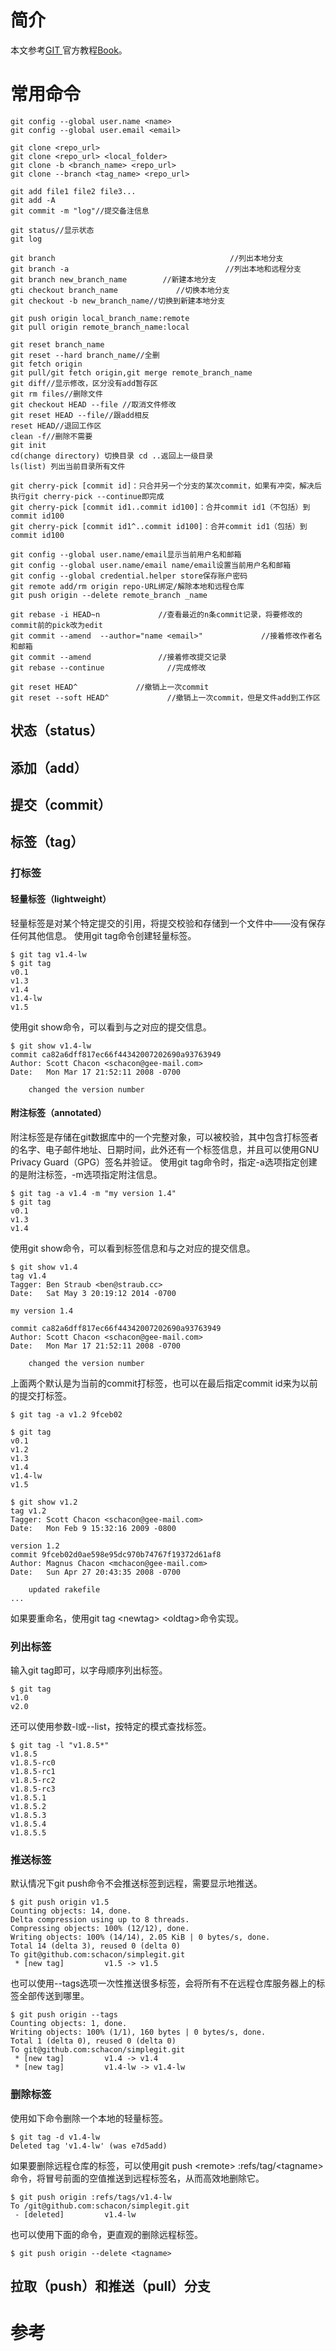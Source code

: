 简介
===
  本文参考[GIT ](https://git-scm.com/book/zh/v2)官方教程[Book](https://git-scm.com/)。

# 常用命令
```shell
git config --global user.name <name>
git config --global user.email <email>

git clone <repo_url>
git clone <repo_url> <local_folder>
git clone -b <branch_name> <repo_url>
git clone --branch <tag_name> <repo_url>

git add file1 file2 file3...
git add -A
git commit -m "log"//提交备注信息

git status//显示状态
git log

git branch                                       //列出本地分支
git branch -a                                   //列出本地和远程分支
git branch new_branch_name        //新建本地分支
gti checkout branch_name             //切换本地分支
git checkout -b new_branch_name//切换到新建本地分支

git push origin local_branch_name:remote
git pull origin remote_branch_name:local

git reset branch_name
git reset --hard branch_name//全删
git fetch origin
git pull/git fetch origin,git merge remote_branch_name
git diff//显示修改，区分没有add暂存区
git rm files//删除文件
git checkout HEAD --file //取消文件修改
git reset HEAD --file//跟add相反
reset HEAD//退回工作区
clean -f//删除不需要
git init
cd(change directory) 切换目录 cd ..返回上一级目录
ls(list) 列出当前目录所有文件

git cherry-pick [commit id]：只合并另一个分支的某次commit，如果有冲突，解决后执行git cherry-pick --continue即完成
git cherry-pick [commit id1..commit id100]：合并commit id1（不包括）到commit id100
git cherry-pick [commit id1^..commit id100]：合并commit id1（包括）到commit id100

git config --global user.name/email显示当前用户名和邮箱
git config --global user.name/email name/email设置当前用户名和邮箱
git config --global credential.helper store保存账户密码
git remote add/rm origin repo-URL绑定/解除本地和远程仓库
git push origin --delete remote_branch _name

git rebase -i HEAD~n             //查看最近的n条commit记录，将要修改的commit前的pick改为edit
git commit --amend  --author="name <email>"             //接着修改作者名和邮箱
git commit --amend               //接着修改提交记录
git rebase --continue              //完成修改

git reset HEAD^             //撤销上一次commit
git reset --soft HEAD^             //撤销上一次commit，但是文件add到工作区
```

## 状态（status）

## 添加（add）

## 提交（commit）

## 标签（tag）
### 打标签
#### 轻量标签（lightweight）
  轻量标签是对某个特定提交的引用，将提交校验和存储到一个文件中——没有保存任何其他信息。
  使用git tag命令创建轻量标签。
```shell
$ git tag v1.4-lw
$ git tag
v0.1
v1.3
v1.4
v1.4-lw
v1.5
```

  使用git show命令，可以看到与之对应的提交信息。
```shell
$ git show v1.4-lw
commit ca82a6dff817ec66f44342007202690a93763949
Author: Scott Chacon <schacon@gee-mail.com>
Date:   Mon Mar 17 21:52:11 2008 -0700

    changed the version number
```

#### 附注标签（annotated）
  附注标签是存储在git数据库中的一个完整对象，可以被校验，其中包含打标签者的名字、电子邮件地址、日期时间，此外还有一个标签信息，并且可以使用GNU Privacy Guard（GPG）签名并验证。
  使用git tag命令时，指定-a选项指定创建的是附注标签，-m选项指定附注信息。

```shell
$ git tag -a v1.4 -m "my version 1.4"
$ git tag
v0.1
v1.3
v1.4
```

  使用git show命令，可以看到标签信息和与之对应的提交信息。
```shell
$ git show v1.4
tag v1.4
Tagger: Ben Straub <ben@straub.cc>
Date:   Sat May 3 20:19:12 2014 -0700

my version 1.4

commit ca82a6dff817ec66f44342007202690a93763949
Author: Scott Chacon <schacon@gee-mail.com>
Date:   Mon Mar 17 21:52:11 2008 -0700

    changed the version number
```

  上面两个默认是为当前的commit打标签，也可以在最后指定commit id来为以前的提交打标签。
```shell
$ git tag -a v1.2 9fceb02

$ git tag
v0.1
v1.2
v1.3
v1.4
v1.4-lw
v1.5

$ git show v1.2
tag v1.2
Tagger: Scott Chacon <schacon@gee-mail.com>
Date:   Mon Feb 9 15:32:16 2009 -0800

version 1.2
commit 9fceb02d0ae598e95dc970b74767f19372d61af8
Author: Magnus Chacon <mchacon@gee-mail.com>
Date:   Sun Apr 27 20:43:35 2008 -0700

    updated rakefile
...
```

  如果要重命名，使用git tag \<newtag> \<oldtag>命令实现。

### 列出标签
  输入git tag即可，以字母顺序列出标签。
```shell
$ git tag
v1.0
v2.0
```

  还可以使用参数-l或--list，按特定的模式查找标签。
```shell
$ git tag -l "v1.8.5*"
v1.8.5
v1.8.5-rc0
v1.8.5-rc1
v1.8.5-rc2
v1.8.5-rc3
v1.8.5.1
v1.8.5.2
v1.8.5.3
v1.8.5.4
v1.8.5.5
```

### 推送标签
  默认情况下git push命令不会推送标签到远程，需要显示地推送。
```shell
$ git push origin v1.5
Counting objects: 14, done.
Delta compression using up to 8 threads.
Compressing objects: 100% (12/12), done.
Writing objects: 100% (14/14), 2.05 KiB | 0 bytes/s, done.
Total 14 (delta 3), reused 0 (delta 0)
To git@github.com:schacon/simplegit.git
 * [new tag]         v1.5 -> v1.5
```

  也可以使用--tags选项一次性推送很多标签，会将所有不在远程仓库服务器上的标签全部传送到哪里。
```shell
$ git push origin --tags
Counting objects: 1, done.
Writing objects: 100% (1/1), 160 bytes | 0 bytes/s, done.
Total 1 (delta 0), reused 0 (delta 0)
To git@github.com:schacon/simplegit.git
 * [new tag]         v1.4 -> v1.4
 * [new tag]         v1.4-lw -> v1.4-lw
```

### 删除标签
  使用如下命令删除一个本地的轻量标签。
```shell
$ git tag -d v1.4-lw
Deleted tag 'v1.4-lw' (was e7d5add)
```

  如果要删除远程仓库的标签，可以使用git push \<remote> :refs/tag/\<tagname>命令，将冒号前面的空值推送到远程标签名，从而高效地删除它。
```shell
$ git push origin :refs/tags/v1.4-lw
To /git@github.com:schacon/simplegit.git
 - [deleted]         v1.4-lw
```

  也可以使用下面的命令，更直观的删除远程标签。
```shell
$ git push origin --delete <tagname>
```

## 拉取（push）和推送（pull）分支

参考
===